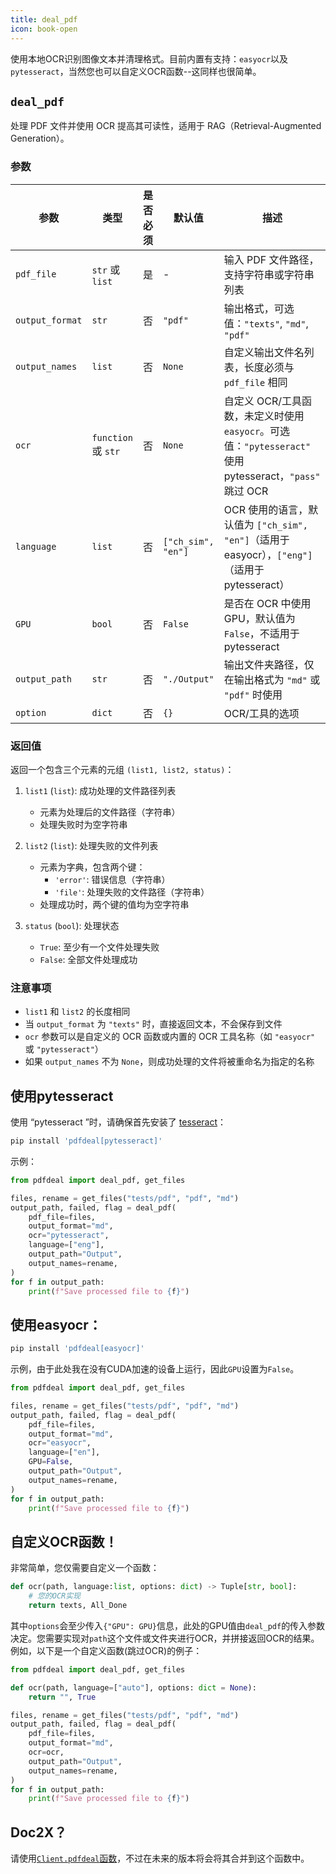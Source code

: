 ```yaml
---
title: deal_pdf
icon: book-open
---
```


使用本地OCR识别图像文本并清理格式。目前内置有支持：`easyocr`以及`pytesseract`，当然您也可以自定义OCR函数--这同样也很简单。

## `deal_pdf`

处理 PDF 文件并使用 OCR 提高其可读性，适用于 RAG（Retrieval-Augmented Generation）。

### 参数

| 参数 | 类型 | 是否必须 | 默认值 | 描述 |
|------|------|----------|--------|------|
| `pdf_file` | `str` 或 `list` | 是 | - | 输入 PDF 文件路径，支持字符串或字符串列表 |
| `output_format` | `str` | 否 | `"pdf"` | 输出格式，可选值：`"texts"`, `"md"`, `"pdf"` |
| `output_names` | `list` | 否 | `None` | 自定义输出文件名列表，长度必须与 `pdf_file` 相同 |
| `ocr` | `function` 或 `str` | 否 | `None` | 自定义 OCR/工具函数，未定义时使用 `easyocr`。可选值：`"pytesseract"` 使用 pytesseract，`"pass"` 跳过 OCR |
| `language` | `list` | 否 | `["ch_sim", "en"]` | OCR 使用的语言，默认值为 `["ch_sim", "en"]`（适用于 easyocr），`["eng"]`（适用于 pytesseract） |
| `GPU` | `bool` | 否 | `False` | 是否在 OCR 中使用 GPU，默认值为 `False`，不适用于 pytesseract |
| `output_path` | `str` | 否 | `"./Output"` | 输出文件夹路径，仅在输出格式为 `"md"` 或 `"pdf"` 时使用 |
| `option` | `dict` | 否 | `{}` | OCR/工具的选项 |

### 返回值

返回一个包含三个元素的元组 `(list1, list2, status)`：

1. `list1` (`list`): 成功处理的文件路径列表
   - 元素为处理后的文件路径（字符串）
   - 处理失败时为空字符串

2. `list2` (`list`): 处理失败的文件列表
   - 元素为字典，包含两个键：
     - `'error'`: 错误信息（字符串）
     - `'file'`: 处理失败的文件路径（字符串）
   - 处理成功时，两个键的值均为空字符串

3. `status` (`bool`): 处理状态
   - `True`: 至少有一个文件处理失败
   - `False`: 全部文件处理成功

### 注意事项

- `list1` 和 `list2` 的长度相同
- 当 `output_format` 为 `"texts"` 时，直接返回文本，不会保存到文件
- `ocr` 参数可以是自定义的 OCR 函数或内置的 OCR 工具名称（如 `"easyocr"` 或 `"pytesseract"`）
- 如果 `output_names` 不为 `None`，则成功处理的文件将被重命名为指定的名称

## 使用pytesseract

使用 “pytesseract ”时，请确保首先安装了 [tesseract](https://github.com/tesseract-ocr/tesseract)：

```bash
pip install 'pdfdeal[pytesseract]'
```

示例：

```python
from pdfdeal import deal_pdf, get_files

files, rename = get_files("tests/pdf", "pdf", "md")
output_path, failed, flag = deal_pdf(
    pdf_file=files,
    output_format="md",
    ocr="pytesseract",
    language=["eng"],
    output_path="Output",
    output_names=rename,
)
for f in output_path:
    print(f"Save processed file to {f}")
```

## 使用easyocr：

```bash
pip install 'pdfdeal[easyocr]'
```

示例，由于此处我在没有CUDA加速的设备上运行，因此`GPU`设置为`False`。

```python
from pdfdeal import deal_pdf, get_files

files, rename = get_files("tests/pdf", "pdf", "md")
output_path, failed, flag = deal_pdf(
    pdf_file=files,
    output_format="md",
    ocr="easyocr",
    language=["en"],
    GPU=False,
    output_path="Output",
    output_names=rename,
)
for f in output_path:
    print(f"Save processed file to {f}")
```

## 自定义OCR函数！

非常简单，您仅需要自定义一个函数：

```python
def ocr(path, language:list, options: dict) -> Tuple[str, bool]:
    # 您的OCR实现
    return texts, All_Done
```

其中`options`会至少传入`{"GPU": GPU}`信息，此处的GPU值由`deal_pdf`的传入参数决定。您需要实现对`path`这个文件或文件夹进行OCR，并拼接返回OCR的结果。例如，以下是一个自定义函数(跳过OCR)的例子：

```python
from pdfdeal import deal_pdf, get_files

def ocr(path, language=["auto"], options: dict = None):
    return "", True

files, rename = get_files("tests/pdf", "pdf", "md")
output_path, failed, flag = deal_pdf(
    pdf_file=files,
    output_format="md",
    ocr=ocr,
    output_path="Output",
    output_names=rename,
)
for f in output_path:
    print(f"Save processed file to {f}")
```

## Doc2X？

请使用[`Client.pdfdeal`函数](../Doc2X/3.md)，不过在未来的版本将会将其合并到这个函数中。